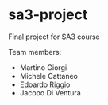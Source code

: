 # sa3-project
Final project for SA3 course

Team members:

* Martino Giorgi
* Michele Cattaneo
* Edoardo Riggio
* Jacopo Di Ventura

